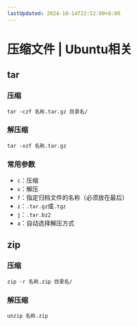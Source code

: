 ```yaml
---
lastUpdated: 2024-10-14T22:52:00+8:00
---
```


# 压缩文件 | Ubuntu相关

## tar

### 压缩

```tar -czf 名称.tar.gz 目录名/```

### 解压缩

```tar -xzf 名称.tar.gz```

### 常用参数

- ```c```：压缩
- ```x```：解压
- ```f```：指定归档文件的名称（必须放在最后）
- ```z```：```.tar.gz```或```.tgz```
- ```j```：```.tar.bz2```
- ```a```：自动选择解压方式

## zip

### 压缩

```zip -r 名称.zip 目录名/```

### 解压缩

```unzip 名称.zip```